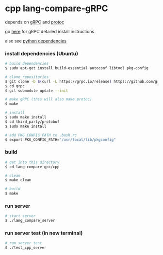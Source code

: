 # cpp lang-compare-gRPC

depends on [gRPC](https://github.com/grpc/grpc) and [protoc](https://github.com/protocolbuffers/protobuf)

go [here](https://github.com/grpc/grpc/blob/master/BUILDING.md) for gRPC detailed install instructions


also see [python dependencies](../python/README.md)


### install dependencies (Ubuntu)
```bash
# build dependencies
$ sudo apt-get install build-essential autoconf libtool pkg-config

# clone repositories
$ git clone -b $(curl -L https://grpc.io/release) https://github.com/grpc/grpc
$ cd grpc
$ git submodule update --init

# make gRPC (this will also make protoc)
$ make

# install
$ sudo make install
$ cd third_party/protobuf
$ sudo make install

# add PKG_CONFIG_PATH to .bash.rc 
$ export PKG_CONFIG_PATH="/usr/local/lib/pkgconfig"
```

### build 
```bash
# get into this directory
$ cd lang-compare-gpc/cpp

# clean
$ make clean

# build 
$ make
```

### run server
```bash
# start server
$ ./lang_compare_server
```

### run server test (in new terminal)
```bash
# run server test
$ ./test_cpp_server
```
